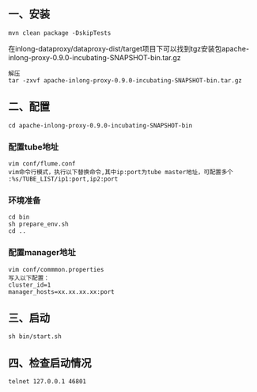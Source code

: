 ## 一、安装

    mvn clean package -DskipTests

在inlong-dataproxy/dataproxy-dist/target项目下可以找到tgz安装包apache-inlong-proxy-0.9.0-incubating-SNAPSHOT-bin.tar.gz

	解压
	tar -zxvf apache-inlong-proxy-0.9.0-incubating-SNAPSHOT-bin.tar.gz


## 二、配置

	cd apache-inlong-proxy-0.9.0-incubating-SNAPSHOT-bin

### 配置tube地址
	vim conf/flume.conf
	vim命令行模式，执行以下替换命令,其中ip:port为tube master地址，可配置多个
	:%s/TUBE_LIST/ip1:port,ip2:port

### 环境准备
	cd bin
	sh prepare_env.sh
	cd ..

### 配置manager地址
	vim conf/commmon.properties
	写入以下配置：
	cluster_id=1
	manager_hosts=xx.xx.xx.xx:port

## 三、启动
	sh bin/start.sh

## 四、检查启动情况
	telnet 127.0.0.1 46801


